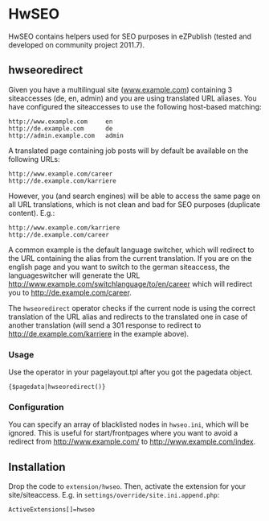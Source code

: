 HwSEO
========

HwSEO contains helpers used for SEO purposes in eZPublish (tested and developed on community project 2011.7).

hwseoredirect
-------------

Given you have a multilingual site (www.example.com) containing 3 siteaccesses (de, en, admin) and you are using translated URL aliases. You have configured the siteaccesses to use the following host-based matching:

    http://www.example.com     en
    http://de.example.com      de
    http://admin.example.com   admin

A translated page containing job posts will by default be available on the following URLs:

    http://www.example.com/career
    http://de.example.com/karriere

However, you (and search engines) will be able to access the same page on all URL translations, which is not clean and bad for SEO purposes (duplicate content). E.g.:

    http://www.example.com/karriere
    http://de.example.com/career

A common example is the default language switcher, which will redirect to the URL containing the alias from the current translation. If you are on the english page and you want to switch to the german siteaccess, the languageswitcher will generate the URL http://www.example.com/switchlanguage/to/en/career which will redirect you to http://de.example.com/career.

The <code>hwseoredirect</code> operator checks if the current node is using the correct translation of the URL alias and redirects to the translated one in case of another translation (will send a 301 response to redirect to http://de.example.com/karriere in the example above).

### Usage

Use the operator in your pagelayout.tpl after you got the pagedata object.

    {$pagedata|hwseoredirect()}

### Configuration

You can specify an array of blacklisted nodes in <code>hwseo.ini</code>, which will be ignored. This is useful for start/frontpages where you want to avoid a redirect from http://www.example.com/ to http://www.example.com/index.

Installation
------------

Drop the code to <code>extension/hwseo</code>. Then, activate the extension for your site/siteaccess. E.g. in <code>settings/override/site.ini.append.php</code>:

    ActiveExtensions[]=hwseo